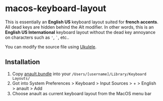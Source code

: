 # macos-keyboard-layout

This is essentially an **English US** keyboard layout suited for **french accents**. All dead keys are hidden behind the Alt modifier. In other words, this is an **English US International** keyboard layout without the dead key annoyance on characters such as `'`, `` ` ``, etc..

You can modify the source file using [Ukulele](https://scripts.sil.org/cms/scripts/page.php?site_id=nrsi&id=ukelele).

## Installation

1. Copy [anault.bundle](https://github.com/anault/macos-keyboard-layout/blob/master/anault.bundle) into your `/Users/[username]/Library/Keyboard Layouts/`
2. Got into System Preferences > Keyboard > Input Sources > + > English > anault > Add
3. Choose anault as current keyboard layout from the MacOS menu bar
